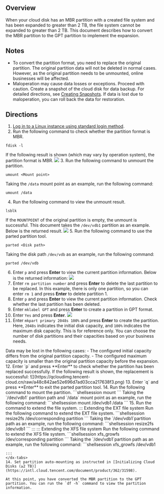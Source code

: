 ## Overview
When your cloud disk has an MBR partition with a created file system and has been expanded to greater than 2 TB, the file system cannot be expanded to greater than 2 TB. This document describes how to convert the MBR partition to the GPT partition to implement the expansion.

## Notes
- To convert the partition format, you need to replace the original partition. The original partition data will not be deleted in normal cases. However, as the original partition needs to be unmounted, online businesses will be affected.
- Maloperation may cause data losses or exceptions. Proceed with caution. Create a snapshot of the cloud disk for data backup. For detailed directions, see [Creating Snapshots](https://intl.cloud.tencent.com/document/product/362/5755). If data is lost due to maloperation, you can roll back the data for restoration.


## Directions
1. [Log in to a Linux instance using standard login method](https://intl.cloud.tencent.com/document/product/213/5436).
2. Run the following command to check whether the partition format is MBR.
```shellsession
fdisk -l
```
If the following result is shown (which may vary by operation system), the partition format is MBR.
![](https://qcloudimg.tencent-cloud.cn/raw/294dcfd8c0e243f30ae9d50430ba2cc3.png)
3. Run the following command to unmount the partition.
```shellsession
umount <Mount point>
```
Taking the `/data` mount point as an example, run the following command:
```shellsession
umount /data
```
4. Run the following command to view the unmount result.
```shellsession
lsblk
```
If the `MOUNTPOINT` of the original partition is empty, the unmount is successful. This document takes the `/dev/vdb1` partition as an example. Below is the returned result. ![](https://qcloudimg.tencent-cloud.cn/raw/67123caf1eb7052b07c4c4c186d6c232.png)
5. Run the following command to use the parted partition tool.
```shellsession
parted <Disk path>
```
Taking the disk path `/dev/vdb` as an example, run the following command:
```shellsession
parted /dev/vdb
```
6. Enter `p` and press **Enter** to view the current partition information. Below is the returned information:
![](https://qcloudimg.tencent-cloud.cn/raw/f58f03bf910e52647645e9730c9f0307.png)
7. Enter `rm partition number` and press **Enter** to delete the last partition to be replaced.
In this example, there is only one partition, so you can enter `rm 1` and press **Enter** to delete partition 1.
8. Enter `p` and press **Enter** to view the current partition information. Check whether the last partition has been deleted.
9. Enter `mklabel GPT` and press **Enter** to create a partition in GPT format.
10. Enter `Yes` and press **Enter**.
![](https://qcloudimg.tencent-cloud.cn/raw/b8d89b8f1fc358e2e3c357aa04b1f02c.png)
11. Enter `mkpart primary 2048s 100%` and press **Enter** to create the partition.
Here, `2048s` indicates the initial disk capacity, and `100%` indicates the maximum disk capacity. This is for reference only. You can choose the number of disk partitions and their capacities based on your business needs.
<dx-alert infotype="notice" title="">
Data may be lost in the following cases:
- The configured initial capacity differs from the original partition capacity.
- The configured maximum capacity is smaller than the original partition capacity before the expansion.
</dx-alert> 
12. Enter `p` and press **Enter** to check whether the partition has been replaced successfully. If the following result is shown, the replacement is successful:
![](https://qcloudimg.tencent-cloud.cn/raw/a48c842ae52e696d7ad03cca217638f3.png)
13. Enter `q` and press **Enter** to exit the parted partition tool.
14. Run the following command to mount the partition.
```shellsession
mount <Partition path> <Mount point>
```
Taking the `/dev/vdb1` partition path and `/data` mount point as an example, run the following command:
```shellsession
mount /dev/vdb1 /data
```
15. Run the command to extend the file system.
<dx-tabs>
::: Extending the EXT file system
Run the following command to extend the EXT file system.
```shellsession
 resize2fs /dev/corresponding partition
```
Taking the `/dev/vdb1`partition path as an example, run the following command:
```shellsession
 resize2fs /dev/vdb1
```
:::
::: Extending the XFS file system
Run the following command to extend the XFS file system.
```shellsession
xfs_growfs /dev/corresponding partition
```
Taking the `/dev/vdb1`partition path as an example, run the following command:
```shellsession
xfs_growfs /dev/vdb1

```
:::
</dx-tabs>
14. Set partition auto-mounting as instructed in [Initializing Cloud Disks (≥2 TB)](https://intl.cloud.tencent.com/document/product/362/31598).

At this point, you have converted the MBR partition to the GPT partition. You can run the `df -h` command to view the partition information.
